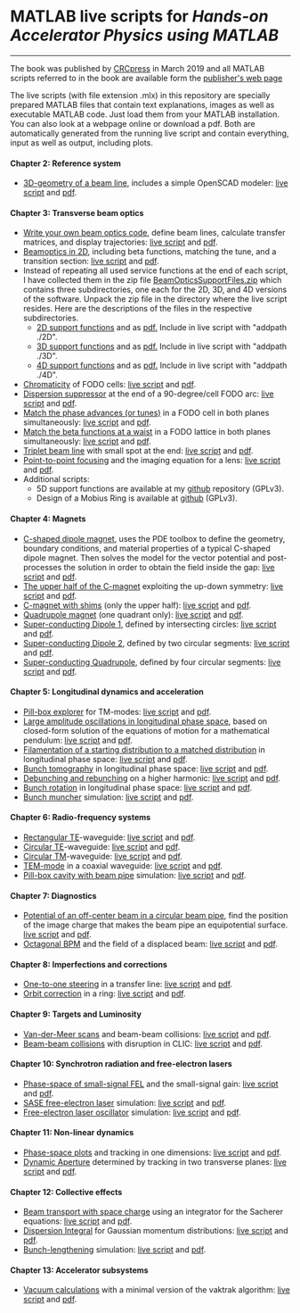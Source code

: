
# MATLAB live scripts for *Hands-on Accelerator Physics using MATLAB* 
-----------------------------------------------------------

The book was published by
[CRCpress](https://www.crcpress.com/9781138589940) in March 2019 and all
MATLAB scripts referred to in the book are available form the
[publisher\'s web page](https://www.crcpress.com/9781138589940) 

The live scripts (with file extension .mlx) in this repository are specially prepared
MATLAB files that contain text explanations, images as well as
executable MATLAB code. Just load them from your MATLAB installation.
You can also look at a webpage online or download a pdf. Both are
automatically generated from the running live script and contain
everything, input as well as output, including plots.


#### Chapter 2: Reference system

-   [3D-geometry of a beam line](file://apb/GeometryModeler.html), includes a
    simple OpenSCAD modeler: [live script](apb/GeometryModeler.mlx) and
    [pdf](apb/GeometryModeler.pdf).

#### Chapter 3: Transverse beam optics

-   [Write your own beam optics code](apb/BeamOpticsTutorial.html),
    define beam lines, calculate transfer matrices, and display
    trajectories: [live script](apb/BeamOpticsTutorial.mlx) and
    [pdf](apb/BeamOpticsTutorial.pdf).
-   [Beamoptics in 2D](apb/BeamOptics2D.html), including beta functions,
    matching the tune, and a transition section: [live
    script](apb/BeamOptics2D.mlx) and [pdf](apb/BeamOptics2D.pdf).
-   Instead of repeating all used service functions at the end of each
    script, I have collected them in the zip file
    [BeamOpticsSupportFiles.zip](apb/BeamOpticsSupportFiles.zip) which
    contains three subdirectories, one each for the 2D, 3D, and 4D
    versions of the software. Unpack the zip file in the directory where
    the live script resides. Here are the descriptions of the files in
    the respective subdirectories.
    -   [2D support functions](apb/BeamOpticsSupportFunctions2D.html)
        and as [pdf.](apb/BeamOpticsSupportFunctions2D.pdf) Include in
        live script with \"addpath ./2D\".
    -   [3D support functions](apb/BeamOpticsSupportFunctions3D.html)
        and as [pdf.](apb/BeamOpticsSupportFunctions3D.pdf) Include in
        live script with \"addpath ./3D\".
    -   [4D support functions](apb/BeamOpticsSupportFunctions4D.html)
        and as [pdf.](apb/BeamOpticsSupportFunctions4D.pdf) Include in
        live script with \"addpath ./4D\".
-   [Chromaticity](apb/Chromaticity.html) of FODO cells: [live
    script](apb/Chromaticity.mlx) and [pdf](apb/Chromaticity.pdf).
-   [Dispersion suppressor](apb/DispersionSuppressor.html) at the end of
    a 90-degree/cell FODO arc: [live
    script](apb/DispersionSuppressor.mlx) and
    [pdf](apb/DispersionSuppressor.pdf).
-   [Match the phase advances (or tunes)](apb/MatchTheTunes.html) in a
    FODO cell in both planes simultaneously: [live
    script](apb/MatchTheTunes.mlx) and [pdf](apb/MatchTheTunes.pdf).
-   [Match the beta functions at a waist](apb/MatchToWaist4D.html) in a
    FODO lattice in both planes simultaneously: [live
    script](apb/MatchToWaist4D.mlx) and [pdf](apb/MatchToWaist4D.pdf).
-   [Triplet beam line](apb/TripletBeamLineWithSmallSpot.html) with
    small spot at the end: [live
    script](apb/TripletBeamLineWithSmallSpot.mlx) and
    [pdf](apb/TripletBeamLineWithSmallSpot.pdf).
-   [Point-to-point focusing](apb/PointToPointFocusing.html) and the
    imaging equation for a lens: [live
    script](apb/PointToPointFocusing.mlx) and
    [pdf](apb/PointToPointFocusing.pdf).
-   Additional scripts:
    -   5D support functions are available at my
        [github](https://github.com/volkziem/MobiusRing) repository
        (GPLv3).
    -   Design of a Mobius Ring is available at
        [github](https://github.com/volkziem/MobiusRing) (GPLv3).

#### Chapter 4: Magnets

-   [C-shaped dipole magnet](apb/pdeCmagnet.html), uses the PDE toolbox
    to define the geometry, boundary conditions, and material properties
    of a typical C-shaped dipole magnet. Then solves the model for the
    vector potential and post-processes the solution in order to obtain
    the field inside the gap: [live script](apb/pdeCmagnet.mlx) and
    [pdf](apb/pdeCmagnet.pdf).
-   [The upper half of the C-magnet](apb/CmagnetUpperHalf.html)
    exploiting the up-down symmetry: [live
    script](apb/CmagnetUpperHalf.mlx) and
    [pdf](apb/CmagnetUpperHalf.pdf).
-   [C-magnet with shims](apb/CmagnetUpperHalfWithShims.html) (only the
    upper half): [live script](apb/CmagnetUpperHalfWithShims.mlx) and
    [pdf](apb/CmagnetUpperHalfWithShims.pdf).
-   [Quadrupole magnet](apb/pdeQuadrupole.html) (one quadrant only):
    [live script](apb/pdeQuadrupole.mlx) and
    [pdf](apb/pdeQuadrupole.pdf).
-   [Super-conducting Dipole 1](apb/SCdipoleTwoCircles.html), defined by
    intersecting circles: [live script](apb/SCdipoleTwoCircles.mlx) and
    [pdf](apb/SCdipoleTwoCircles.pdf).
-   [Super-conducting Dipole 2](apb/SCdipoleCircleSegments.html),
    defined by two circular segments: [live
    script](apb/SCdipoleCircleSegments.mlx) and
    [pdf](apb/SCdipoleCircleSegments.pdf).
-   [Super-conducting Quadrupole](apb/SCquadrupole.html), defined by
    four circular segments: [live script](apb/SCquadrupole.mlx) and
    [pdf](apb/SCquadrupole.pdf).

#### Chapter 5: Longitudinal dynamics and acceleration

-   [Pill-box explorer](apb/PillboxExplorerTM.html) for TM-modes: [live
    script](apb/PillboxExplorerTM.mlx) and
    [pdf](apb/PillboxExplorerTM.pdf).
-   [Large amplitude oscillations in longitudinal phase
    space](apb/LargeAmplitudeOscillations.html), based on closed-form
    solution of the equations of motion for a mathematical pendulum:
    [live script](apb/LargeAmplitudeOscillations.mlx) and
    [pdf](apb/LargeAmplitudeOscillations.pdf).
-   [Filamentation of a starting distribution to a matched
    distribution](apb/LongitudinalMatching.html) in longitudinal phase
    space: [live script](apb/LongitudinalMatching.mlx) and
    [pdf](apb/LongitudinalMatching.pdf).
-   [Bunch tomography](apb/LongitudinalBunchTomography.html) in
    longitudinal phase space: [live
    script](apb/LongitudinalBunchTomography.mlx) and
    [pdf](apb/LongitudinalBunchTomography.pdf).
-   [Debunching and rebunching](apb/RebunchingSimulation.html) on a
    higher harmonic: [live script](apb/RebunchingSimulation.mlx) and
    [pdf](apb/RebunchingSimulation.pdf).
-   [Bunch rotation](apb/LongitudinalBunchRotation.html) in longitudinal
    phase space: [live script](apb/LongitudinalBunchRotation.mlx) and
    [pdf](apb/LongitudinalBunchRotation.pdf).
-   [Bunch muncher](apb/BunchMuncher.html) simulation: [live
    script](apb/BunchMuncher.mlx) and [pdf](apb/BunchMuncher.pdf).

#### Chapter 6: Radio-frequency systems

-   [Rectangular TE](apb/TEwaveguide.html)-waveguide: [live
    script](apb/TEwaveguide.mlx) and [pdf](apb/TEwaveguide.pdf).
-   [Circular TE](apb/TEcircular.html)-waveguide: [live
    script](apb/TEcircular.mlx) and [pdf](apb/TEcircular.pdf).
-   [Circular TM](apb/TMcircular.html)-waveguide: [live
    script](apb/TMcircular.mlx) and [pdf](apb/TMcircular.pdf).
-   [TEM-mode](apb/TEMcoax.html) in a coaxial waveguide: [live
    script](apb/TEMcoax.mlx) and [pdf](apb/TEMcoax.pdf).
-   [Pill-box cavity with beam pipe](apb/PillboxCavityWithBeampipe.html)
    simulation: [live script](apb/PillboxCavityWithBeampipe.mlx) and
    [pdf](apb/PillboxCavityWithBeampipe.pdf).

#### Chapter 7: Diagnostics

-   [Potential of an off-center beam in a circular beam
    pipe](apb/BPMInCircularBeamPipe.html), find the position of the
    image charge that makes the beam pipe an equipotential surface.
    [live script](apb/BPMInCircularBeamPipe.mlx) and
    [pdf](apb/BPMInCircularBeamPipe.pdf).
-   [Octagonal BPM](apb/OctagonalBPM.html) and the field of a displaced
    beam: [live script](apb/OctagonalBPM.mlx) and
    [pdf](apb/OctagonalBPM.pdf).

#### Chapter 8: Imperfections and corrections

-   [One-to-one steering](apb/OneToOneSteering.html) in a transfer line:
    [live script](apb/OneToOneSteering.mlx) and
    [pdf](apb/OneToOneSteering.pdf).
-   [Orbit correction](apb/OrbitCorrectionRing.html) in a ring: [live
    script](apb/OrbitCorrectionRing.mlx) and
    [pdf](apb/OrbitCorrectionRing.pdf).

#### Chapter 9: Targets and Luminosity

-   [Van-der-Meer scans](apb/BeamBeamTracking.html) and beam-beam
    collisions: [live script](apb/BeamBeamTracking.mlx) and
    [pdf](apb/BeamBeamTracking.pdf).
-   [Beam-beam collisions](apb/BeamBeamDisruption.html) with disruption
    in CLIC: [live script](apb/BeamBeamDisruption.mlx) and
    [pdf](apb/BeamBeamDisruption.pdf).

#### Chapter 10: Synchrotron radiation and free-electron lasers

-   [Phase-space of small-signal
    FEL](apb/PhaseSpaceOfSmallSignalFEL.html) and the small-signal gain:
    [live script](apb/PhaseSpaceOfSmallSignalFEL.mlx) and
    [pdf](apb/PhaseSpaceOfSmallSignalFEL.pdf).
-   [SASE free-electron laser](apb/SaseFreeElectronLaser.html)
    simulation: [live script](apb/SaseFreeElectronLaser.mlx) and
    [pdf](apb/SaseFreeElectronLaser.pdf).
-   [Free-electron laser oscillator](apb/FELoscillator.html) simulation:
    [live script](apb/FELoscillator.mlx) and
    [pdf](apb/FELoscillator.pdf).

#### Chapter 11: Non-linear dynamics

-   [Phase-space plots](apb/OneDimensionalTracking.html) and tracking in
    one dimensions: [live script](apb/OneDimensionalTracking.mlx) and
    [pdf](apb/OneDimensionalTracking.pdf).
-   [Dynamic Aperture](apb/DynamicApertureInBothPlanes.html) determined
    by tracking in two transverse planes: [live
    script](apb/DynamicApertureInBothPlanes.mlx) and
    [pdf](apb/DynamicApertureInBothPlanes.pdf).

#### Chapter 12: Collective effects

-   [Beam transport with space charge](apb/SachererIntegrator.html)
    using an integrator for the Sacherer equations: [live
    script](apb/SachererIntegrator.mlx) and
    [pdf](apb/SachererIntegrator.pdf).
-   [Dispersion Integral](apb/DispersionIntegralForGaussian.html) for
    Gaussian momentum distributions: [live
    script](apb/DispersionIntegralForGaussian.mlx) and
    [pdf](apb/DispersionIntegralForGaussian.pdf).
-   [Bunch-lengthening](apb/BunchLengtheningSimulation.html) simulation:
    [live script](apb/BunchLengtheningSimulation.mlx) and
    [pdf](apb/BunchLengtheningSimulation.pdf).

#### Chapter 13: Accelerator subsystems

-   [Vacuum calculations](apb/VacuumCalculations.html) with a minimal
    version of the vaktrak algorithm: [live
    script](apb/VacuumCalculations.mlx) and
    [pdf](apb/VacuumCalculations.pdf).
